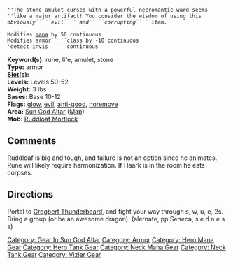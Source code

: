 `''The stone amulet cursed with a powerful necromantic ward seems`  
`''like a major artifact! You consider the wisdom of using this`  
*`obviously`` ``evil`` ``and`` ``corrupting`` ``item.`*

`Modifies `[`mana`](Mana_Points "wikilink")` by 50 continuous`  
`Modifies `[`armor`` ``class`](Armor_Class "wikilink")` by -10 continuous`  
`'detect invis   '  continuous`

**Keyword(s):** rune, life, amulet, stone  
**Type:** armor  
**[Slot(s)](Object_Slots "wikilink"):** <worn around neck>  
**Levels:** Levels 50-52  
**Weight:** 3 lbs  
**Bases:** Base 10-12  
**Flags:** [glow](Glow_Flag "wikilink"), [evil](Evil_Flag "wikilink"),
[anti-good](Anti-Good_Flag "wikilink"),
[noremove](Noremove_Flag "wikilink")  
**Area:** [Sun God Altar](:Category:_Sun_God_Altar "wikilink")
([Map](Sun_God_Altar_Map "wikilink"))  
**Mob:** [Ruddloaf Mortlock](Ruddloaf_Mortlock "wikilink")  

## Comments

Ruddloaf is big and tough, and failure is not an option since he
animates. Rune will likely require harmonization. If Haark is in the
room he eats corpses.

## Directions

Portal to [Grogbert Thunderbeard](Grogbert_Thunderbeard "wikilink"), and
fight your way through s, w, u, e, 2s. Bring a group (or be an awesome
dragon). (alernate, pp Seneca, s e d n e s s)

[Category: Gear In Sun God
Altar](Category:_Gear_In_Sun_God_Altar "wikilink") [Category:
Armor](Category:_Armor "wikilink") [Category: Hero Mana
Gear](Category:_Hero_Mana_Gear "wikilink") [Category: Hero Tank
Gear](Category:_Hero_Tank_Gear "wikilink") [Category: Neck Mana
Gear](Category:_Neck_Mana_Gear "wikilink") [Category: Neck Tank
Gear](Category:_Neck_Tank_Gear "wikilink") [Category: Vizier
Gear](Category:_Vizier_Gear "wikilink")
